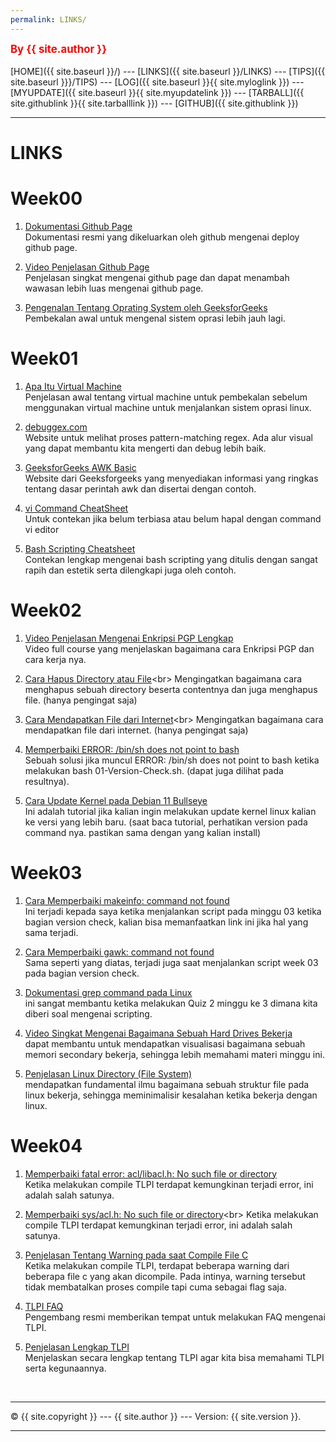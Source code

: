 ```yaml
---
permalink: LINKS/
---
```

<span style="color:red; font-weight:bold; font-size:larger;">By {{ site.author }}</span>
<br><br>
[HOME]({{ site.baseurl }}/) ---
[LINKS]({{ site.baseurl }}/LINKS) ---
[TIPS]({{ site.baseurl }}}/TIPS) ---
[LOG]({{ site.baseurl }}{{ site.myloglink }}) ---
[MYUPDATE]({{ site.baseurl }}{{ site.myupdatelink }}) ---
[TARBALL]({{ site.githublink }}{{ site.tarballlink }}) ---
[GITHUB]({{ site.githublink }})
<br>
<hr>

# LINKS

# Week00

1. [Dokumentasi Github Page](https://docs.github.com/en/pages/quickstart/)<br>
Dokumentasi resmi yang dikeluarkan oleh github mengenai deploy github page.

2. [Video Penjelasan Github Page](https://www.youtube.com/watch?v=rgDDWhQe-ow)<br>
Penjelasan singkat mengenai github page dan dapat menambah wawasan lebih luas mengenai github page.

3. [Pengenalan Tentang Oprating System oleh GeeksforGeeks](https://www.geeksforgeeks.org/introduction-of-operating-system-set-1)<br>
Pembekalan awal untuk mengenal sistem oprasi lebih jauh lagi.

# Week01

1. [Apa Itu Virtual Machine](https://www.vmware.com/topics/glossary/content/virtual-machine.html)<br>
Penjelasan awal tentang virtual machine untuk pembekalan sebelum menggunakan virtual machine untuk menjalankan sistem oprasi linux.

2. [debuggex.com](https://www.debuggex.com)<br>
Website untuk melihat proses pattern-matching regex. Ada alur visual yang dapat membantu kita mengerti dan debug lebih baik.

3. [GeeksforGeeks AWK Basic](https://www.geeksforgeeks.org/awk-command-unixlinux-examples/)<br>
Website dari Geeksforgeeks yang menyediakan informasi yang ringkas tentang dasar perintah awk dan disertai dengan contoh.

4. [vi Command CheatSheet](https://www.guru99.com/the-vi-editor.html)<br>
Untuk contekan jika belum terbiasa atau belum hapal dengan command vi editor

5. [Bash Scripting Cheatsheet](https://devhints.io/bash)<br>
Contekan lengkap mengenai bash scripting yang ditulis dengan sangat rapih dan estetik serta dilengkapi juga oleh contoh.

# Week02

1. [Video Penjelasan Mengenai Enkripsi PGP Lengkap](https://www.youtube.com/watch?v=CEADq-B8KtI&pp=ugMICgJpZBABGAE%3D)<br>
Video full course yang menjelaskan bagaimana cara Enkripsi PGP dan cara kerja nya.

2. [Cara Hapus Directory atau File](https://docs.oracle.com/cd/E19253-01/806-7612/files-20/index.html#:~:text=To%20remove%20a%20directory%20and,the%20recursive%20option%2C%20%2Dr%20.&text=Directories%20that%20are%20removed%20with,with%20the%20rm%20%2Dr%20command.)<br>
Mengingatkan bagaimana cara menghapus sebuah directory beserta contentnya dan juga menghapus file. (hanya pengingat saja)

3. [Cara Mendapatkan File dari Internet](https://medium.com/theloudcloud/download-a-file-from-github-using-linux-commands-f0ce4e154c25#:~:text=In%20order%20to%20get%20the,command%20to%20download%20the%20file.&text=This%20will%20download%20the%20raw,not%20the%20HTML%20wrapped%20one.)<br>
Mengingatkan bagaimana cara mendapatkan file dari internet. (hanya pengingat saja)

4. [Memperbaiki ERROR: /bin/sh does not point to bash](https://www.linuxquestions.org/questions/linux-newbie-8/symlinking-bin-sh-to-bash-question-4175464621/)<br>
Sebuah solusi jika muncul ERROR: /bin/sh does not point to bash ketika melakukan bash 01-Version-Check.sh. (dapat juga dilihat pada resultnya).

5. [Cara Update Kernel pada Debian 11 Bullseye](https://linuxhint.com/upgrade-kernel-in-debian-11-bullseye/)<br>
Ini adalah tutorial jika kalian ingin melakukan update kernel linux kalian ke versi yang lebih baru. (saat baca tutorial, perhatikan version pada command nya. pastikan sama dengan yang kalian install)

# Week03

1. [Cara Memperbaiki makeinfo: command not found](https://stackoverflow.com/questions/338317/what-is-makeinfo-and-how-do-i-get-it)<br>
Ini terjadi kepada saya ketika menjalankan script pada minggu 03 ketika bagian version check, kalian bisa memanfaatkan link ini jika hal yang sama terjadi.

2. [Cara Memperbaiki gawk: command not found](https://stackoverflow.com/questions/21083292/shellinstall-gawk-on-ubuntu-12-04)<br>
Sama seperti yang diatas, terjadi juga saat menjalankan script week 03 pada bagian version check.

3. [Dokumentasi grep command pada Linux](https://www.geeksforgeeks.org/grep-command-in-unixlinux/)<br>
ini sangat membantu ketika melakukan Quiz 2 minggu ke 3 dimana kita diberi soal mengenai scripting.

4. [Video Singkat Mengenai Bagaimana Sebuah Hard Drives Bekerja](https://www.youtube.com/watch?v=wteUW2sL7bc)<br>
dapat membantu untuk mendapatkan visualisasi bagaimana sebuah memori secondary bekerja, sehingga lebih memahami materi minggu ini.

5. [Penjelasan Linux Directory (File System)](https://www.youtube.com/watch?v=42iQKuQodW4)<br>
mendapatkan fundamental ilmu bagaimana sebuah struktur file pada linux bekerja, sehingga meminimalisir kesalahan ketika bekerja dengan linux.

# Week04

1. [Memperbaiki fatal error: acl/libacl.h: No such file or directory](https://github.com/iustin/pylibacl/issues/11)<br>
Ketika melakukan compile TLPI terdapat kemungkinan terjadi error, ini adalah salah satunya.

2. [Memperbaiki sys/acl.h: No such file or directory](https://man7.org/tlpi/code/faq.html#:~:text=If%20you%20encounter%20the%20error,not%20installed%20on%20your%20system.&text=On%20RPM%2Dbased%20systems%2C%20you,install%20the%20libacl%2Ddevel%20package.)<br>
Ketika melakukan compile TLPI terdapat kemungkinan terjadi error, ini adalah salah satunya.

3. [Penjelasan Tentang Warning pada saat Compile File C](https://www.techonthenet.com/c_language/directives/warning.php)<br>
Ketika melakukan compile TLPI, terdapat beberapa warning dari beberapa file c yang akan dicompile. Pada intinya, warning tersebut tidak membatalkan proses compile tapi cuma sebagai flag saja.

4. [TLPI FAQ](http://man7.org/tlpi/code/faq.html)<br>
Pengembang resmi memberikan tempat untuk melakukan FAQ mengenai TLPI.

5. [Penjelasan Lengkap TLPI](https://en.wikipedia.org/wiki/The_Linux_Programming_Interface)<br>
Menjelaskan secara lengkap tentang TLPI agar kita bisa memahami TLPI serta kegunaannya.

<br>
<hr>
&copy; {{ site.copyright }} --- {{ site.author }} --- Version: {{ site.version }}.
<hr>
<br>
